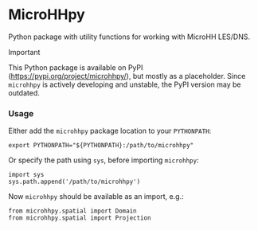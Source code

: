 # MicroHHpy

Python package with utility functions for working with MicroHH LES/DNS.

> [!IMPORTANT]  
> This Python package is available on PyPI (https://pypi.org/project/microhhpy/), but mostly as a placeholder. Since `microhhpy` is actively developing and unstable, the PyPI version may be outdated.

### Usage
Either add the `microhhpy` package location to your `PYTHONPATH`:

    export PYTHONPATH="${PYTHONPATH}:/path/to/microhhpy"

Or specify the path using `sys`, before importing `microhhpy`:

    import sys
    sys.path.append('/path/to/microhhpy')

Now `microhhpy` should be available as an import, e.g.:

    from microhhpy.spatial import Domain
    from microhhpy.spatial import Projection
